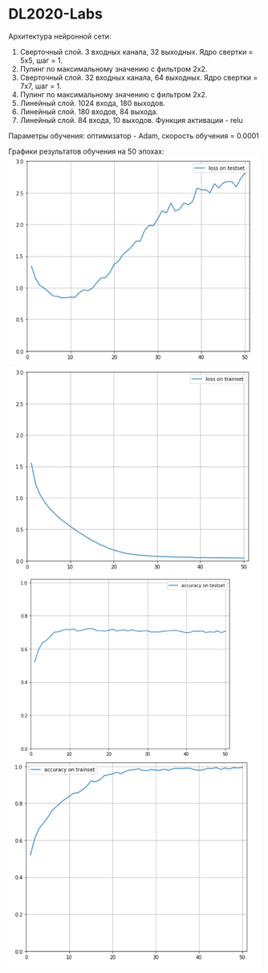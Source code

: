 # DL2020-Labs
Архитектура нейронной сети:
1. Сверточный слой. 3 входных канала, 32 выходных. Ядро свертки = 5x5, шаг = 1.
2. Пулинг по максимальному значению с фильтром 2x2.
3. Сверточный слой. 32 входных канала, 64 выходных. Ядро свертки = 7x7, шаг = 1.
4. Пулинг по максимальному значению с фильтром 2x2.
5. Линейный слой. 1024 входа, 180 выходов.
6. Линейный слой. 180 входов, 84 выхода.
7. Линейный слой. 84 входа, 10 выходов.
Функция активации - relu

Параметры обучения:
оптимизатор - Adam, скорость обучения = 0.0001

Графики результатов обучения на 50 эпохах:
![](testloss.png)
![](trainloss.png)
![](testacc.png)
![](trainacc.png)

